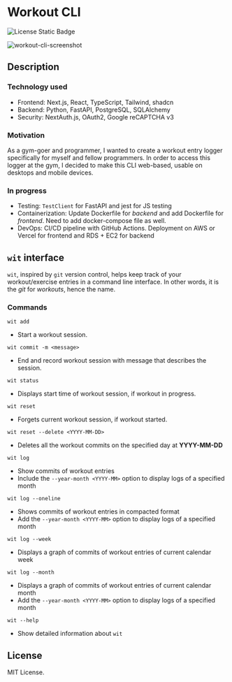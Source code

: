 # Workout CLI

![License Static Badge](https://img.shields.io/badge/license-MIT-orange)

![workout-cli-screenshot](https://github.com/user-attachments/assets/ef1b6edd-ad08-439d-b675-345218ced844)

## Description

### Technology used

- Frontend: Next.js, React, TypeScript, Tailwind, shadcn
- Backend: Python, FastAPI, PostgreSQL, SQLAlchemy
- Security: NextAuth.js, OAuth2, Google reCAPTCHA v3

### Motivation

As a gym-goer and programmer, I wanted to create a workout entry logger specifically for myself and fellow programmers. In order to access this logger at the gym, I decided to make this CLI web-based, usable on desktops and mobile devices.

### In progress

- Testing: `TestClient` for FastAPI and jest for JS testing
- Containerization: Update Dockerfile for _backend_ and add Dockerfile for _frontend_. Need to add docker-compose file as well.
- DevOps: CI/CD pipeline with GitHub Actions. Deployment on AWS or Vercel for frontend and RDS + EC2 for backend

## `wit` interface

`wit`, inspired by `git` version control, helps keep track of your workout/exercise entries in a command line interface. In other words, it is the _git_ for _workouts_, hence the name.

### Commands

`wit add`

- Start a workout session.

`wit commit -m <message>`

- End and record workout session with message that describes the session.

`wit status`

- Displays start time of workout session, if workout in progress.

`wit reset`

- Forgets current workout session, if workout started.

`wit reset --delete <YYYY-MM-DD>`

- Deletes all the workout commits on the specified day at **YYYY-MM-DD**

`wit log`

- Show commits of workout entries
- Include the `--year-month <YYYY-MM>` option to display logs of a specified month

`wit log --oneline`

- Shows commits of workout entries in compacted format
- Add the `--year-month <YYYY-MM>` option to display logs of a specified month

`wit log --week`

- Displays a graph of commits of workout entries of current calendar week

`wit log --month`

- Displays a graph of commits of workout entries of current calendar month
- Add the `--year-month <YYYY-MM>` option to display logs of a specified month

`wit --help`

- Show detailed information about `wit`

## License

MIT License.
